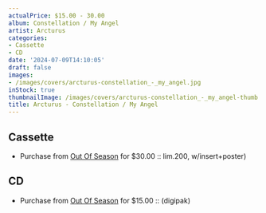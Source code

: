 ```yaml
---
actualPrice: $15.00 - 30.00
album: Constellation / My Angel
artist: Arcturus
categories:
- Cassette
- CD
date: '2024-07-09T14:10:05'
draft: false
images:
- /images/covers/arcturus-constellation_-_my_angel.jpg
inStock: true
thumbnailImage: /images/covers/arcturus-constellation_-_my_angel-thumb.jpg
title: Arcturus - Constellation / My Angel
---
```


## Cassette
* Purchase from [Out Of Season](https://www.outofseasonlabel.com/products/arcturus-constellation-my-angel-lim-200-w-insert) for $30.00 :: lim.200, w/insert+poster)
## CD
* Purchase from [Out Of Season](https://www.outofseasonlabel.com/products/arcturus-constellation-my-angel-cd-digipak) for $15.00 :: (digipak)
